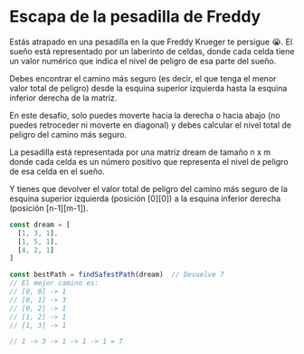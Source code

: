 # Escapa de la pesadilla de Freddy

Estás atrapado en una pesadilla en la que Freddy Krueger te persigue 😭. El sueño está representado por un laberinto de celdas, donde cada celda tiene un valor numérico que indica el nivel de peligro de esa parte del sueño.

Debes encontrar el camino más seguro (es decir, el que tenga el menor valor total de peligro) desde la esquina superior izquierda hasta la esquina inferior derecha de la matriz.

En este desafío, solo puedes moverte hacia la derecha o hacia abajo (no puedes retroceder ni moverte en diagonal) y debes calcular el nivel total de peligro del camino más seguro.

La pesadilla está representada por una matriz dream de tamaño n x m donde cada celda es un número positivo que representa el nivel de peligro de esa celda en el sueño.

Y tienes que devolver el valor total de peligro del camino más seguro de la esquina superior izquierda (posición [0][0]) a la esquina inferior derecha (posición [n-1][m-1]).

```` js
const dream = [
  [1, 3, 1],
  [1, 5, 1],
  [4, 2, 1]
]

const bestPath = findSafestPath(dream)  // Devuelve 7
// El mejor camino es:
// [0, 0] -> 1
// [0, 1] -> 3
// [0, 2] -> 1
// [1, 2] -> 1
// [1, 3] -> 1

// 1 -> 3 -> 1 -> 1 -> 1 = 7
````

